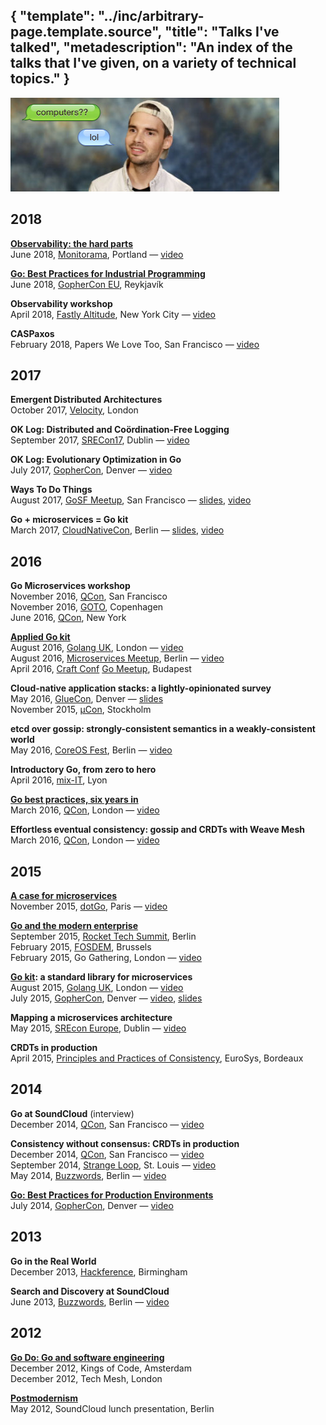 {
	"template": "../inc/arbitrary-page.template.source",
	"title": "Talks I've talked",
	"metadescription": "An index of the talks that I've given, on a variety of technical topics."
}
---

<img src="face.jpg" width="430" height="150" alt="My face, when I talk (I kind of look like a techbro here and I regret that)" />

## 2018

**[Observability: the hard parts](/observability-the-hard-parts/)** <br/>
June 2018, [Monitorama](http://monitorama.com/), Portland — [video](https://vimeo.com/274820991) <br/>

**[Go: Best Practices for Industrial Programming](/go-for-industrial-programming/)** <br/>
June 2018, [GopherCon EU](https://gophercon.is/), Reykjavík <br/>

**Observability workshop** <br/>
April 2018, [Fastly Altitude](https://fastly.com/altitude-nyc), New York City — [video](https://vimeo.com/267641392) <br/>

**CASPaxos** <br/>
February 2018, Papers We Love Too, San Francisco — [video](https://www.youtube.com/watch?v=TW2OPHdIKsM&t=150) <br/>

## 2017

**Emergent Distributed Architectures** <br/>
October 2017, [Velocity](https://conferences.oreilly.com/velocity/vl-eu), London <br/>

**OK Log: Distributed and Coördination-Free Logging** <br/>
September 2017, [SRECon17](https://www.usenix.org/conference/srecon17europe), Dublin — [video](https://www.youtube.com/watch?v=gWWK2eyZ-sc) <br/>

**OK Log: Evolutionary Optimization in Go** <br/>
July 2017, [GopherCon](https://gophercon.com/schedule), Denver — [video](https://www.youtube.com/watch?v=ha8gdZ27wMo) <br/>

**Ways To Do Things** <br/>
August 2017, [GoSF Meetup](https://www.meetup.com/golangsf/), San Francisco — [slides](https://speakerdeck.com/peterbourgon/ways-to-do-things), [video](https://www.youtube.com/watch?v=LHe1Cb_Ud_M) <br/>

**Go + microservices = Go kit** <br/>
March 2017, [CloudNativeCon](https://cloudnativeeu2017.sched.com/), Berlin — [slides](https://speakerdeck.com/peterbourgon/go-plus-microservices-equals-go-kit), [video](https://www.youtube.com/watch?v=NX0sHF8ZZgw) <br/>

## 2016

**Go Microservices workshop** <br/>
November 2016, [QCon](https://qconsf.com), San Francisco <br/>
November 2016, [GOTO](https://gotocon.com/cph-2016/), Copenhagen <br/>
June 2016, [QCon](https://qconnewyork.com), New York <br/>

**[Applied Go kit](/applied-go-kit/)** <br/>
August 2016, [Golang UK](http://golanguk.com), London — [video](https://www.youtube.com/watch?v=JXEjAwNWays) <br/>
August 2016, [Microservices Meetup](http://www.meetup.com/Microservices-Meetup-Berlin/), Berlin — [video](https://www.youtube.com/watch?v=umleBc6fWbY) <br/>
April 2016, [Craft Conf](https://craft-conf.com/2016) [Go Meetup](http://www.meetup.com/go-budapest/events/229818949/), Budapest <br/>

**Cloud-native application stacks: a lightly-opinionated survey** <br/>
May 2016, [GlueCon](http://gluecon.com/), Denver — [slides](https://speakerdeck.com/peterbourgon/cloud-native-application-stacks-a-lightly-opinionated-survey-may-2016) <br/>
November 2015, [µCon](https://skillsmatter.com/conferences/7279-mucon-stockholm-2015-the-microservices-conference), Stockholm <br/>

**etcd over gossip: strongly-consistent semantics in a weakly-consistent world** <br/>
May 2016, [CoreOS Fest](https://coreos.com/fest/), Berlin — [video](https://www.youtube.com/watch?v=c2RyuTyVHxE) <br/>

**Introductory Go, from zero to hero** <br/>
April 2016, [mix-IT](https://www.mix-it.fr/), Lyon <br/>

**[Go best practices, six years in](/go-best-practices-2016/)** <br/>
March 2016, [QCon](https://qconlondon.com), London — [video](https://www.infoq.com/presentations/go-patterns) <br/>

**Effortless eventual consistency: gossip and CRDTs with Weave Mesh** <br/>
March 2016, [QCon](https://qconlondon.com), London — [video](https://qconlondon.com/presentation/effortless-eventual-consistency-weave-mesh) <br/>

## 2015

**[A case for microservices](/a-case-for-microservices/)** <br/>
November 2015, [dotGo](http://www.dotgo.eu), Paris — [video](http://www.thedotpost.com/2015/11/peter-bourgon-a-case-for-microservices) <br/>

**[Go and the modern enterprise](/go-and-the-modern-enterprise/)** <br/>
September 2015, [Rocket Tech Summit](http://www.techsummit2015.com/), Berlin <br/>
February 2015, [FOSDEM](https://fosdem.org), Brussels <br/>
February 2015, Go Gathering, London — [video](https://www.youtube.com/watch?v=iFR_7AKkJFU) <br/>

**[Go kit](http://gokit.io): a standard library for microservices** <br/>
August 2015, [Golang UK](http://www.golanguk.com), London — [video](https://www.youtube.com/watch?v=aL6sd4d4hxk) <br/>
July 2015, [GopherCon](http://gophercon.com), Denver — [video](https://www.youtube.com/watch?v=1AjaZi4QuGo), [slides](https://github.com/gophercon/2015-talks/raw/master/Go%20kit/go-kit.pdf) <br/>

**Mapping a microservices architecture** <br/>
May 2015, [SREcon Europe](https://www.usenix.org/conference/srecon15europe), Dublin — [video](https://www.usenix.org/conference/srecon15europe/program/presentation/bourgon) <br/>

**CRDTs in production** <br/>
April 2015, [Principles and Practices of Consistency](http://papoc.di.uminho.pt/index.html), EuroSys, Bordeaux <br/>

## 2014

**Go at SoundCloud** (interview) <br/>
December 2014, [QCon](https://qconsf.com), San Francisco — [video](http://www.infoq.com/interviews/bourgon-crdt-go) <br/>

**Consistency without consensus: CRDTs in production** <br/>
December 2014, [QCon](https://qconsf.com), San Francisco — [video](http://www.infoq.com/presentations/crdt-soundcloud)<br/>
September 2014, [Strange Loop](http://www.thestrangeloop.com/), St. Louis — [video](https://www.youtube.com/watch?v=em9zLzM8O7c)<br/>
May 2014, [Buzzwords](https://berlinbuzzwords.de/), Berlin — [video](https://www.youtube.com/watch?v=U6xLcIf1Qlw) <br/>

**[Go: Best Practices for Production Environments](/go-in-production)** <br/>
July 2014, [GopherCon](http://gopercon.com), Denver — [video](https://www.youtube.com/watch?v=Y1-RLAl7iOI) <br/>

## 2013

**Go in the Real World** <br/>
December 2013, [Hackference](http://hackference.co.uk), Birmingham <br/>

**Search and Discovery at SoundCloud** <br/>
June 2013, [Buzzwords](https://berlinbuzzwords.de/), Berlin — [video](https://www.youtube.com/watch?v=qI584upmYTY) <br/>

## 2012

**[Go Do: Go and software engineering](/go-do)** <br/>
December 2012, Kings of Code, Amsterdam <br/>
December 2012, Tech Mesh, London <br/>

**[Postmodernism](/postmodernism)** <br/>
May 2012, SoundCloud lunch presentation, Berlin <br/>

